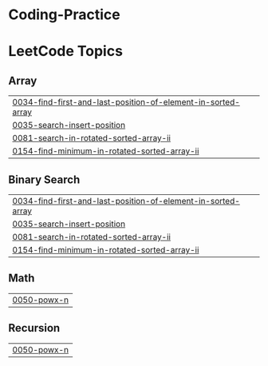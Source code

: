 # Coding-Practice
<!---LeetCode Topics Start-->
# LeetCode Topics
## Array
|  |
| ------- |
| [0034-find-first-and-last-position-of-element-in-sorted-array](https://github.com/Ahire-Mayur/Coding-Practice/tree/master/0034-find-first-and-last-position-of-element-in-sorted-array) |
| [0035-search-insert-position](https://github.com/Ahire-Mayur/Coding-Practice/tree/master/0035-search-insert-position) |
| [0081-search-in-rotated-sorted-array-ii](https://github.com/Ahire-Mayur/Coding-Practice/tree/master/0081-search-in-rotated-sorted-array-ii) |
| [0154-find-minimum-in-rotated-sorted-array-ii](https://github.com/Ahire-Mayur/Coding-Practice/tree/master/0154-find-minimum-in-rotated-sorted-array-ii) |
## Binary Search
|  |
| ------- |
| [0034-find-first-and-last-position-of-element-in-sorted-array](https://github.com/Ahire-Mayur/Coding-Practice/tree/master/0034-find-first-and-last-position-of-element-in-sorted-array) |
| [0035-search-insert-position](https://github.com/Ahire-Mayur/Coding-Practice/tree/master/0035-search-insert-position) |
| [0081-search-in-rotated-sorted-array-ii](https://github.com/Ahire-Mayur/Coding-Practice/tree/master/0081-search-in-rotated-sorted-array-ii) |
| [0154-find-minimum-in-rotated-sorted-array-ii](https://github.com/Ahire-Mayur/Coding-Practice/tree/master/0154-find-minimum-in-rotated-sorted-array-ii) |
## Math
|  |
| ------- |
| [0050-powx-n](https://github.com/Ahire-Mayur/Coding-Practice/tree/master/0050-powx-n) |
## Recursion
|  |
| ------- |
| [0050-powx-n](https://github.com/Ahire-Mayur/Coding-Practice/tree/master/0050-powx-n) |
<!---LeetCode Topics End-->